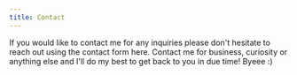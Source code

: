 ```yaml
---
title: Contact
---
```

If you would like to contact me for any inquiries please don't hesitate to reach out using the contact form here. Contact me for business, curiosity or anything else and I'll do my best to get back to you in due time! Byeee :)